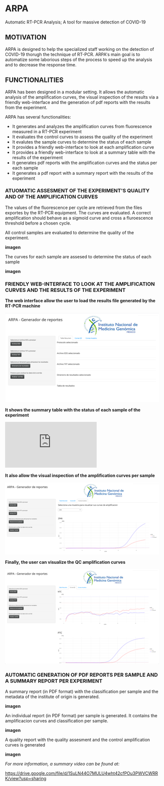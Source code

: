 # ARPA
Automatic RT-PCR Analysis; A tool for massive detection of COVID-19

## MOTIVATION
ARPA is designed to help the specialized staff working on the detection of COVID-19 thorugh the technique of RT-PCR. ARPA's main goal is to automatize some laborious steps of the process to speed up the analysis and to decrease the response time.

## FUNCTIONALITIES

ARPA has been designed in a modular setting. It allows the automatic analysis of the amplification curves, the visual inspection of the results via a friendly web-interface and the generation of pdf reports with the results from the experiment.

ARPA has several functionalities:

 - It generates and analyzes the amplification curves from fluorescence measured in a RT-PCR experiment
 - It evaluates the control curves to assess the quality of the experiment
 - It evalutes the sample curves to determine the status of each sample
 - It provides a friendly web-interface to look at each amplification curve
 - It provides a friendly web-interface to look at a summary table with the results of the experiment
 - It generates pdf reports with the amplification curves and the status per each sample
 - It generates a pdf report with a summary report with the results of the experiment

### ATUOMATIC ASSESMENT OF THE EXPERIMENT'S QUALITY AND OF THE AMPLIFICATION CURVES 

The values of the fluorescence per cycle are retrieved from the files exportes by the RT-PCR equipment. The curves are evaluated. A correct amplification should behave as a sigmoid curve and cross a fluroescence threshold before a chosen cycle.

All control samples are evaluated to determine the quality of the experiment.

**imagen**

The curves for each sample are assesed to determine the status of each sample

**imagen**


### FRIENDLY WEB-INTERFACE TO LOOK AT THE AMPLIFICATION CURVES AND THE RESULTS OF THE EXPERIMENT

**The web interface allow the user to load the results file generated by the RT-PCR machine**

![alt text](https://github.com/guillermodeandajauregui/ARPA/blob/master/images/web-initial.png?raw=true)


**It shows the summary table with the status of each sample of the experiment**

![alt text](https://github.com/guillermodeandajauregui/ARPA/blob/master/images/web-summary.pdf?raw=true)


**It also allow the visual inspection of the amplification curves per sample**

![alt text](https://github.com/guillermodeandajauregui/ARPA/blob/master/images/web-sample.png?raw=true)


**Finally, the user can visualize the QC amplification curves**

![alt text](https://github.com/guillermodeandajauregui/ARPA/blob/master/images/web-QC.png?raw=true)





### AUTOMATIC GENERATION OF PDF REPORTS PER SAMPLE AND A SUMMARY REPORT PER EXPERIMENT

A summary report (in PDF format) with the classification per sample and the metadata of the institute of origin is generated.

**imagen**

An individual report (in PDF format) per sample is generated. It contains the amplificacion curves and classification per sample.

**imagen**


A quality report with the quality assesment and the control amplification curves is generated

**imagen**


 
*For more information, a summary video can be found at:*

 https://drive.google.com/file/d/1SuLN44O7MULU4wht42cfPOu3PWVCWRRK/view?usp=sharing
 
 
